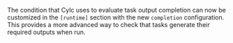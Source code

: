 The condition that Cylc uses to evaluate task output completion can now be
customized in the `[runtime]` section with the new `completion` configuration.
This provides a more advanced way to check that tasks generate their required
outputs when run.
